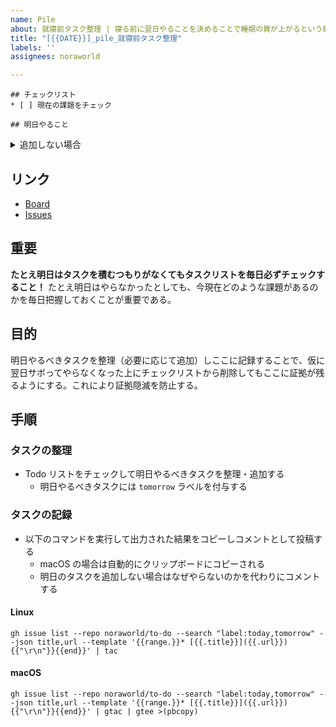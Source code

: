 ```yaml
---
name: Pile
about: 就寝前タスク整理 | 寝る前に翌日やることを決めることで睡眠の質が上がるという研究結果があります
title: "[{{DATE}}]_pile_就寝前タスク整理"
labels: ''
assignees: noraworld

---
```


```
## チェックリスト
* [ ] 現在の課題をチェック

## 明日やること

```



<details>
<summary>追加しない場合</summary>

```
## チェックリスト
* [ ] 現在の課題をチェック

## 明日やること
特になし。

## 理由

```
</details>



## リンク
* [Board](https://github.com/users/noraworld/projects/1)
* [Issues](https://github.com/noraworld/to-do/issues)



## 重要
**たとえ明日はタスクを積むつもりがなくてもタスクリストを毎日必ずチェックすること！** たとえ明日はやらなかったとしても、今現在どのような課題があるのかを毎日把握しておくことが重要である。



## 目的
明日やるべきタスクを整理（必要に応じて追加）しここに記録することで、仮に翌日サボってやらなくなった上にチェックリストから削除してもここに証拠が残るようにする。これにより証拠隠滅を防止する。



## 手順
### タスクの整理
* Todo リストをチェックして明日やるべきタスクを整理・追加する
    * 明日やるべきタスクには `tomorrow` ラベルを付与する

### タスクの記録
* 以下のコマンドを実行して出力された結果をコピーしコメントとして投稿する
    * macOS の場合は自動的にクリップボードにコピーされる
    * 明日のタスクを追加しない場合はなぜやらないのかを代わりにコメントする

#### Linux
```shell
gh issue list --repo noraworld/to-do --search "label:today,tomorrow" --json title,url --template '{{range.}}* [{{.title}}]({{.url}}){{"\r\n"}}{{end}}' | tac 
```

#### macOS
```shell
gh issue list --repo noraworld/to-do --search "label:today,tomorrow" --json title,url --template '{{range.}}* [{{.title}}]({{.url}}){{"\r\n"}}{{end}}' | gtac | gtee >(pbcopy) 
```

